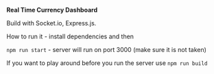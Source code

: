 **Real Time Currency Dashboard**

Build with Socket.io, Express.js.

How to run it - install dependencies and then 

`npm run start` - server will run on port 3000 (make sure it is not taken)

If you want to play around before you run the server use `npm run build`
